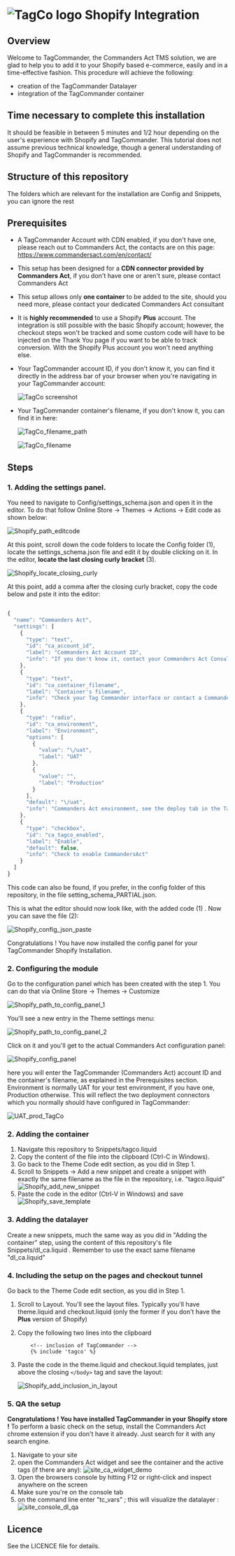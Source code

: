 # ![TagCo logo](/Screenshots/tag.png) Shopify Integration
## Overview
Welcome to TagCommander, the Commanders Act TMS solution, we are glad to help you to add it to your Shopify based e-commerce, easily and in a time-effective fashion.
This procedure will achieve the following:
* creation of the TagCommander Datalayer
* integration of the TagCommander container
## Time necessary to complete this installation
It should be feasible in between 5 minutes and 1/2 hour depending on the user's experience with Shopify and TagCommander. This tutorial does not assume previous technical knowledge, though a general understanding of Shopify and TagCommander is recommended.
## Structure of this repository
The folders which are relevant for the installation are Config and Snippets, you can ignore the rest
## Prerequisites
* A TagCommander Account with CDN enabled, if you don't have one, please reach out to Commanders Act, the contacts are on this page: https://www.commandersact.com/en/contact/
* This setup has been designed for a **CDN connector provided by Commanders Act**, if you don't have one or aren't sure, please contact Commanders Act
* This setup allows only **one container** to be added to the site, should you need more, please contact your dedicated Commanders Act consultant
* It is **highly recommended** to use a Shopify **Plus** account. The integration is still possible with the basic Shopify account; however, the checkout steps won't be tracked and some custom code will have to be injected on the Thank You page if you want to be able to track conversion. With the Shopify Plus account you won't need anything else.
* Your TagCommander account ID, if you don't know it, you can find it directly in the address bar of your browser when you're navigating in your TagCommander account:

  ![TagCo screenshot](/Screenshots/TagCo_Account_ID.png)
* Your TagCommander container's filename, if you don't know it, you can find it in here:

  ![TagCo_filename_path](/Screenshots/TagCo_filename_path.png)
  
  ![TagCo_filename](/Screenshots/containers_file_name.png)
## Steps
### 1. Adding the settings panel. 
You need to navigate to Config/settings_schema.json and open it in the editor. To do that follow Online Store -> Themes -> Actions -> Edit code as shown below:

![Shopify_path_editcode](/Screenshots/Shopify_path_editcode.png)

At this point, scroll down the code folders to locate the Config folder (1), locate the settings_schema.json file and edit it by double clicking on it.
In the editor, **locate the last closing curly bracket** (3). 

![Shopify_locate_closing_curly](/Screenshots/Shopify_locate_closing_curly.png)

At this point, add a comma after the closing curly bracket, copy the code below and pste it into the editor:

  ```javascript
	
  {
    "name": "Commanders Act",
    "settings": [
      {
        "type": "text",
        "id": "ca_account_id",
        "label": "Commanders Act Account ID",
        "info": "If you don't know it, contact your Commanders Act Consultant"
      },
      {
        "type": "text",
        "id": "ca_container_filename",
        "label": "Container's filename",
        "info": "Check your Tag Commander interface or contact a Commanders Act Consultant"
      },
      {
        "type": "radio",
        "id": "ca_environment",
        "label": "Environment",
        "options": [
          {
            "value": "\/uat",
            "label": "UAT"
          },
          {
            "value": "",
            "label": "Production"
          }
        ],
        "default": "\/uat",
        "info": "Commanders Act environment, see the deploy tab in the TagCommander interface"
      },
      {
        "type": "checkbox",
        "id": "ca_tagco_enabled",
        "label": "Enable",
        "default": false,
        "info": "Check to enable CommandersAct"
      }
    ]
  }
  ```
This code can also be found, if you prefer, in the config folder of this repository, in the file setting_schema_PARTIAL.json. 

This is what the editor should now look like, with the added code (1) . Now you can save the file (2):

![Shopify_config_json_paste](/Screenshots/Shopify_config_json_paste.png)

Congratulations ! You have now installed the config panel for your TagCommander Shopify Installation. 

### 2. Configuring the module
Go to the configuration panel which has been created with the step 1. You can do that via Online Store -> Themes -> Customize

![Shopify_path_to_config_panel_1](/Screenshots/Shopify_path_to_config_panel_1.png)

You'll see a new entry in the Theme settings menu:

![Shopify_path_to_config_panel_2](/Screenshots/Shopify_path_to_config_panel_2.png)

Click on it and you'll get to the actual Commanders Act configuration panel:

![Shopify_config_panel](/Screenshots/Shopify_config_panel.png)

here you will enter the TagCommander (Commanders Act) account ID and the container's filename, as explained in the Prerequisites section.
Environment is normally UAT for your test environment, if you have one, Production otherwise. This will reflect the two deployment connectors which you normally should have configured in TagCommander:

![UAT_prod_TagCo](/Screenshots/UAT_prod_TagCo.png)

### 2. Adding the container
1. Navigate this repository to Snippets/tagco.liquid 
2. Copy the content of the file into the clipboard (Ctrl-C in Windows).
3. Go back to the Theme Code edit section, as you did in Step 1. 
4. Scroll to Snippets -> Add a new snippet and create a snippet with exactly the same filename as the file  in the repository, i.e. "tagco.liquid" 
	![Shopify_add_new_snippet](/Screenshots/Shopify_add_new_snippet.png)
5. Paste the code in the editor (Ctrl-V in Windows) and save
	![Shopify_save_template](/Screenshots/Shopify_save_template.png)
	
### 3. Adding the datalayer
Create a new snippets, much the same way as you did in "Adding the container" step, using the content of this repository's file Snippets/dl_ca.liquid . Remember to use the exact same filename "dl_ca.liquid"
### 4. Including the setup on the pages and checkout tunnel
Go back to the Theme Code edit section, as you did in Step 1.
1. Scroll to Layout. You'll see the layout files. Typically you'll have theme.liquid and checkout.liquid (only the former if you don't have the **Plus** version of Shopify)
2. Copy the following two lines into the clipboard

	```twig
		<!-- inclusion of TagCommander -->
		{% include 'tagco' %}  
	```
3. Paste the code in the theme.liquid and checkout.liquid templates, just above the closing ```</body>``` tag and save the layout:

	![Shopify_add_inclusion_in_layout](/Screenshots/Shopify_add_inclusion_in_layout.png)

### 5. QA the setup
**Congratulations ! You have installed TagCommander in your Shopify store !**
To perform a basic check on the setup, install the Commanders Act chrome extension if you don't have it already. Just search for it with any search engine.
1. Navigate to your site
2. open the Commanders Act widget and see the container and the active tags (if there are any):
	![site_ca_widget_demo](/Screenshots/site_ca_widget_demo.png)
3. Open the browsers console by hitting F12 or right-click and inspect anywhere on the screen
4. Make sure you're on the console tab
5. on the command line enter "tc_vars" ; this will visualize the datalayer :
	![site_console_dl_qa](/Screenshots/site_console_dl_qa.png)
## Licence
See the LICENCE file for details.
